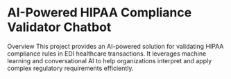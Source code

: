 # AI-Powered HIPAA Compliance Validator Chatbot
Overview
This project provides an AI-powered solution for validating HIPAA compliance rules in EDI healthcare transactions. It leverages machine learning and conversational AI to help organizations interpret and apply complex regulatory requirements efficiently.
